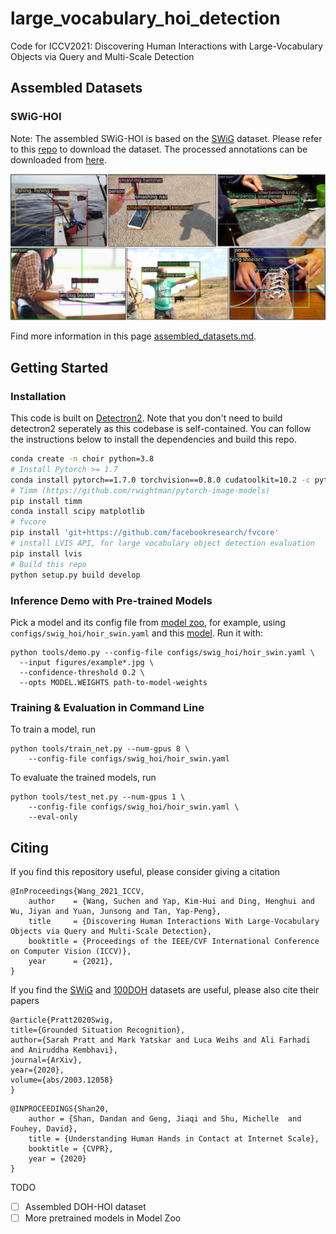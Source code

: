 # large_vocabulary_hoi_detection
Code for ICCV2021: Discovering Human Interactions with Large-Vocabulary Objects via Query and Multi-Scale Detection


## Assembled Datasets
### SWiG-HOI 
Note: The assembled SWiG-HOI is based on the [SWiG](https://github.com/allenai/swig) dataset. Please refer to this [repo](https://github.com/allenai/swig) to download the dataset. The processed annotations can be downloaded from [here](https://drive.google.com/drive/folders/1moeVor6WAc_ztTsnTFHPyElJOCLWUOgu?usp=sharing).

![](figures/teaser.jpg)

Find more information in this page [assembled_datasets.md](./data/assembled_datasets.md).


## Getting Started
### Installation
This code is built on [Detectron2](https://github.com/facebookresearch/detectron2). 
Note that you don't need to build detectron2 seperately as this codebase is self-contained. You can follow the instructions
below to install the dependencies and build this repo. 
```bash
conda create -n choir python=3.8
# Install Pytorch >= 1.7
conda install pytorch==1.7.0 torchvision==0.8.0 cudatoolkit=10.2 -c pytorch
# Timm (https://github.com/rwightman/pytorch-image-models)
pip install timm
conda install scipy matplotlib
# fvcore
pip install 'git+https://github.com/facebookresearch/fvcore'
# install LVIS API, for large vocabulary object detection evaluation
pip install lvis
# Build this repo
python setup.py build develop
```

### Inference Demo with Pre-trained Models

Pick a model and its config file from [model zoo](https://github.com/scwangdyd/large_vocabulary_hoi_detection/blob/master/models/model_zoo.md), for example, using `configs/swig_hoi/hoir_swin.yaml` and this [model](https://drive.google.com/file/d/1-MG9Ef7uXgmVWwM_OppXap1ecvWgowcy/view?usp=sharing). Run it with:
```
python tools/demo.py --config-file configs/swig_hoi/hoir_swin.yaml \
  --input figures/example*.jpg \
  --confidence-threshold 0.2 \
  --opts MODEL.WEIGHTS path-to-model-weights
```

### Training & Evaluation in Command Line

To train a model, run
```
python tools/train_net.py --num-gpus 8 \
    --config-file configs/swig_hoi/hoir_swin.yaml
```

To evaluate the trained models, run
```
python tools/test_net.py --num-gpus 1 \
    --config-file configs/swig_hoi/hoir_swin.yaml \
    --eval-only
```

## Citing
If you find this repository useful, please consider giving a citation
```
@InProceedings{Wang_2021_ICCV,
    author    = {Wang, Suchen and Yap, Kim-Hui and Ding, Henghui and Wu, Jiyan and Yuan, Junsong and Tan, Yap-Peng},
    title     = {Discovering Human Interactions With Large-Vocabulary Objects via Query and Multi-Scale Detection},
    booktitle = {Proceedings of the IEEE/CVF International Conference on Computer Vision (ICCV)},
    year      = {2021},
}
```
If you find the [SWiG](https://github.com/allenai/swig) and [100DOH](https://fouheylab.eecs.umich.edu/~dandans/projects/100DOH/) datasets are useful, please also cite their papers
```
@article{Pratt2020Swig,
title={Grounded Situation Recognition},
author={Sarah Pratt and Mark Yatskar and Luca Weihs and Ali Farhadi and Aniruddha Kembhavi},
journal={ArXiv},
year={2020},
volume={abs/2003.12058}
}
```
```
@INPROCEEDINGS{Shan20, 
    author = {Shan, Dandan and Geng, Jiaqi and Shu, Michelle  and Fouhey, David},
    title = {Understanding Human Hands in Contact at Internet Scale},
    booktitle = {CVPR}, 
    year = {2020} 
}
```

TODO
- [ ] Assembled DOH-HOI dataset
- [ ] More pretrained models in Model Zoo